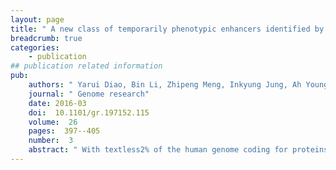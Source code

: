```yaml
---
layout: page
title: " A new class of temporarily phenotypic enhancers identified by CRISPR/Cas9-mediated genetic screening."
breadcrumb: true
categories:
    - publication
## publication related information
pub:
    authors: " Yarui Diao, Bin Li, Zhipeng Meng, Inkyung Jung, Ah Young Lee, Jesse Dixon, Lenka Maliskova, Kun-Liang Guan, Yin Shen<sup>#</sup>, Bing Ren<sup>#</sup>"
    journal: " Genome research"
    date: 2016-03
    doi:  10.1101/gr.197152.115
    volume:  26
    pages:  397--405
    number:  3
    abstract: " With textless2% of the human genome coding for proteins, a major challenge is to interpret the function of the noncoding DNA. Millions of regulatory sequences have been predicted in the human genome through analysis of DNA methylation, chromatin modification, hypersensitivity to nucleases, and transcription factor binding, but few have been shown to regulate transcription in their native contexts. We have developed a high-throughput CRISPR/Cas9-based genome-editing strategy and used it to interrogate 174 candidate regulatory sequences within the,"
---
```

